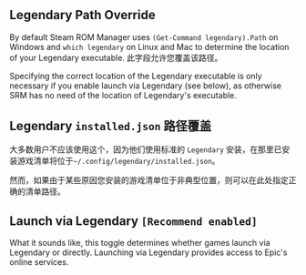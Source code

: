 #

## Legendary Path Override

By default Steam ROM Manager uses `(Get-Command legendary).Path` on Windows and `which legendary` on Linux and Mac to determine the location of your Legendary executable. 此字段允许您覆盖该路径。

Specifying the correct location of the Legendary executable is only necessary if you enable launch via Legendary (see below), as otherwise SRM has no need of the location of Legendary's executable.

## Legendary `installed.json` 路径覆盖

大多数用户不应该使用这个，因为他们使用标准的 `Legendary` 安装，在那里已安装游戏清单将位于`~/.config/legendary/installed.json`。

然而，如果由于某些原因您安装的游戏清单位于非典型位置，则可以在此处指定正确的清单路径。

## Launch via Legendary `[Recommend enabled]`

What it sounds like, this toggle determines whether games launch via Legendary or directly. Launching via Legendary provides access to Epic's online services.
